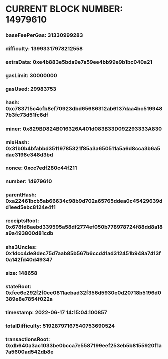 # CURRENT BLOCK NUMBER: 14979610

### baseFeePerGas: 31330999283
### difficulty: 13993317978212558
### extraData: 0xe4b883e5bda9e7a59ee4bb99e9b1bc040a21
### gasLimit: 30000000
### gasUsed: 29983753
### hash: 0xc783715c4cfb8ef70923dbd65686312ab6137daa4bc5199487b3fc73d51fc6df
### miner: 0x829BD824B016326A401d083B33D092293333A830
### mixHash: 0x31b0b4bfabbd35119785321f85a3a650511a5a6d8cca3b6a5dae3198e348d3bd
### nonce: 0xcc7edf280c44f211
### number: 14979610
### parentHash: 0xa22461bcb5ab66634c98b9d702a65765ddea0c45429639dd1eed5ebc8124e4f1
### receiptsRoot: 0x678fd8aebd339595a58df2774ef050b778978724f88dd8a18a9a493800d81cdb
### sha3Uncles: 0x1dcc4de8dec75d7aab85b567b6ccd41ad312451b948a7413f0a142fd40d49347
### size: 148658
### stateRoot: 0xfee6e292f2f0ee0811aebad32f356d5930c0d20718b5196d0389e8e7854f022a
### timestamp: 2022-06-17 14:15:04.100857
### totalDifficulty: 51928797167540753690524
### transactionsRoot: 0xdb640a3ac1033be0bcca7e5587199eef253eb5b8155920f1a7a5600ad542db8e
